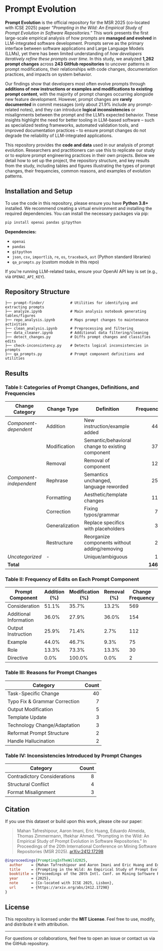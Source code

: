 # Prompt Evolution

**Prompt Evolution** is the official repository for the MSR 2025 (co-located with ICSE 2025) paper *“Prompting in the Wild: An Empirical Study of Prompt Evolution in Software Repositories.”* This work presents the first large-scale empirical analysis of how prompts are **managed and evolved** in LLM-integrated software development. Prompts serve as the primary interface between software applications and Large Language Models (LLMs), yet there has been limited understanding of *how developers iteratively refine these prompts over time*. In this study, we analyzed **1,262 prompt changes** across **243 GitHub repositories** to uncover patterns in prompt modifications, their relationships with code changes, documentation practices, and impacts on system behavior.

Our findings show that developers most often evolve prompts through **additions of new instructions or examples and modifications to existing prompt content**, with the majority of prompt changes occurring alongside new feature development. However, prompt changes are **rarely documented** in commit messages (only about 21.9% include any prompt-related notes), and they can introduce **logical inconsistencies** or misalignments between the prompt and the LLM’s expected behavior. These insights highlight the need for better tooling in LLM-based software – such as specialized testing frameworks, automated validation tools, and improved documentation practices – to ensure prompt changes do not degrade the reliability of LLM-integrated applications.

This repository provides the **code and data** used in our analysis of prompt evolution. Researchers and practitioners can use this to replicate our study or to explore prompt engineering practices in their own projects. Below we detail how to set up the project, the repository structure, and key results from the study, including tables and figures illustrating the types of prompt changes, their frequencies, common reasons, and examples of evolution patterns.

## Installation and Setup

To use the code in this repository, please ensure you have **Python 3.8+** installed. We recommend creating a virtual environment and installing the required dependencies. You can install the necessary packages via pip:

```bash
pip install openai pandas gitpython
```

**Dependencies:**

* `openai`
* `pandas`
* `gitpython`
* `json`, `csv`, `importlib`, `re`, `os`, `traceback`, `ast` (Python standard libraries)
* `qa_prompts.py` (custom module in this repo)

If you're running LLM-related tasks, ensure your OpenAI API key is set (e.g., via `OPENAI_API_KEY`).

## Repository Structure

```
├── prompt-finder/            # Utilities for identifying and extracting prompts
├── analyze.ipynb             # Main analysis notebook generating tables/figures
├── repo_analysis.ipynb       # Maps prompt changes to maintenance activities
├── clean_analysis.ipynb      # Preprocessing and filtering
├── data_cleaner.ipynb        # Additional data filtering/cleaning
├── detect_changes.py         # Diffs prompt changes and classifies edits
├── check-inconsistency.py    # Detects logical inconsistencies in prompts
├── qa_prompts.py             # Prompt component definitions and utilities
```

## Results

### Table I: Categories of Prompt Changes, Definitions, and Frequencies

| **Change Category**     | **Change Type** | **Definition**                                   | **Frequency** | **Percentage** |
| ----------------------- | --------------- | ------------------------------------------------ | ------------: | -------------: |
| *Component-dependent*   | Addition        | New instruction/example added                    |           440 |          30.1% |
|                         | Modification    | Semantic/behavioral change to existing component |           373 |          25.5% |
|                         | Removal         | Removal of component                             |           129 |           8.8% |
| *Component-independent* | Rephrase        | Semantics unchanged, language reworded           |           254 |          17.4% |
|                         | Formatting      | Aesthetic/template changes                       |           116 |           7.9% |
|                         | Correction      | Fixing typos/grammar                             |            71 |           4.9% |
|                         | Generalization  | Replace specifics with placeholders              |            34 |           2.3% |
|                         | Restructure     | Reorganize components without adding/removing    |            29 |           2.0% |
| *Uncategorized*         | -               | Unique/ambiguous                                 |            17 |           1.1% |
| **Total**               |                 |                                                  |      **1463** |       **100%** |

### Table II: Frequency of Edits on Each Prompt Component

| **Prompt Component**   | **Addition (%)** | **Modification (%)** | **Removal (%)** | **Change Frequency** | **% of Total** |
| ---------------------- | ---------------- | -------------------- | --------------- | -------------------- | -------------: |
| Consideration          | 51.1%            | 35.7%                | 13.2%           | 569                  |         60.40% |
| Additional Information | 36.0%            | 27.9%                | 36.0%           | 154                  |         16.35% |
| Output Instruction     | 25.9%            | 71.4%                | 2.7%            | 112                  |         11.89% |
| Example                | 44.0%            | 46.7%                | 9.3%            | 75                   |          7.96% |
| Role                   | 13.3%            | 73.3%                | 13.3%           | 30                   |          3.18% |
| Directive              | 0.0%             | 100.0%               | 0.0%            | 2                    |          0.21% |

### Table III: Reasons for Prompt Changes

| **Category**                  | **Count** |
| ----------------------------- | --------: |
| Task-Specific Change          |        40 |
| Typo Fix & Grammar Correction |         7 |
| Output Modification           |         5 |
| Template Update               |         3 |
| Technology Change/Adaptation  |         3 |
| Reformat Prompt Structure     |         2 |
| Handle Hallucination          |         2 |

### Table IV: Inconsistencies Introduced by Prompt Changes

| **Category**                 | **Count** |
| ---------------------------- | --------: |
| Contradictory Considerations |         8 |
| Structural Conflict          |         4 |
| Format Misalignment          |         3 |

## Citation

If you use this dataset or build upon this work, please cite our paper:

> Mahan Tafreshipour, Aaron Imani, Eric Huang, Eduardo Almeida, Thomas Zimmermann, Iftekhar Ahmed. "Prompting in the Wild: An Empirical Study of Prompt Evolution in Software Repositories." In Proceedings of the 20th International Conference on Mining Software Repositories (MSR 2025). [arXiv:2412.17298](https://arxiv.org/abs/2412.17298)

```bibtex
@inproceedings{PromptingInTheWild2025,
  author    = {Mahan Tafreshipour and Aaron Imani and Eric Huang and Eduardo Almeida and Thomas Zimmermann and Iftekhar Ahmed},
  title     = {Prompting in the Wild: An Empirical Study of Prompt Evolution in Software Repositories},
  booktitle = {Proceedings of the 20th Intl. Conf. on Mining Software Repositories (MSR)},
  year      = {2025},
  note      = {Co-located with ICSE 2025, Lisbon},
  url       = {https://arxiv.org/abs/2412.17298}
}
```

## License

This repository is licensed under the **MIT License**. Feel free to use, modify, and distribute it with attribution.

---

For questions or collaborations, feel free to open an issue or contact us via the GitHub repository.
